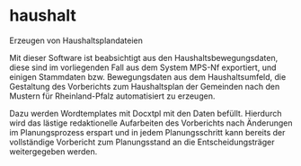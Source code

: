 # haushalt
Erzeugen von Haushaltsplandateien

Mit dieser Software ist beabsichtigt aus den Haushaltsbewegungsdaten, diese sind im vorliegenden Fall aus dem System MPS-Nf exportiert, 
und einigen Stammdaten bzw. Bewegungsdaten aus dem Haushaltsumfeld, die Gestaltung des Vorberichts zum Haushaltsplan der Gemeinden nach den Mustern für 
Rheinland-Pfalz automatisiert zu erzeugen.

Dazu werden Wordtemplates mit Docxtpl mit den Daten befüllt. Hierdurch wird das lästige redaktionelle Aufarbeiten des Vorberichts nach Änderungen
im Planungsprozess erspart und in jedem Planungsschritt kann bereits der vollständige Vorbericht zum Planungsstand an die Entscheidungsträger weitergegeben werden.

